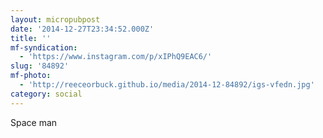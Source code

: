 ```yaml
---
layout: micropubpost
date: '2014-12-27T23:34:52.000Z'
title: ''
mf-syndication:
  - 'https://www.instagram.com/p/xIPhQ9EAC6/'
slug: '84892'
mf-photo:
  - 'http://reeceorbuck.github.io/media/2014-12-84892/igs-vfedn.jpg'
category: social
---
```

Space man
